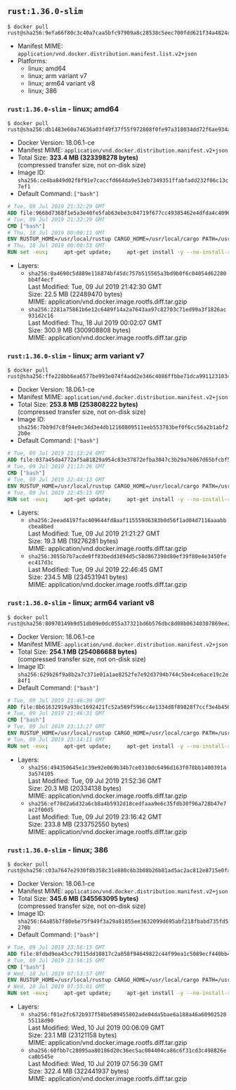 ## `rust:1.36.0-slim`

```console
$ docker pull rust@sha256:9efa66f80c3c40a7caa5bfc97909a8c28538c5eec700fdd621f34a4824cdc186
```

-	Manifest MIME: `application/vnd.docker.distribution.manifest.list.v2+json`
-	Platforms:
	-	linux; amd64
	-	linux; arm variant v7
	-	linux; arm64 variant v8
	-	linux; 386

### `rust:1.36.0-slim` - linux; amd64

```console
$ docker pull rust@sha256:db1483e60a74636a03f49f37f55f972808f0fe97a318034dd72f6ae934a15aff
```

-	Docker Version: 18.06.1-ce
-	Manifest MIME: `application/vnd.docker.distribution.manifest.v2+json`
-	Total Size: **323.4 MB (323398278 bytes)**  
	(compressed transfer size, not on-disk size)
-	Image ID: `sha256:ce4ba849d02f8f91e7caccfd664da9e53eb7349351ffabfadd232f06c13c7ef1`
-	Default Command: `["bash"]`

```dockerfile
# Tue, 09 Jul 2019 21:32:29 GMT
ADD file:966bd7368f1e5a3e40fe5fab63ebe3c04719f677cc49385462e4dfda4c4096fb in / 
# Tue, 09 Jul 2019 21:32:29 GMT
CMD ["bash"]
# Thu, 18 Jul 2019 00:00:11 GMT
ENV RUSTUP_HOME=/usr/local/rustup CARGO_HOME=/usr/local/cargo PATH=/usr/local/cargo/bin:/usr/local/sbin:/usr/local/bin:/usr/sbin:/usr/bin:/sbin:/bin RUST_VERSION=1.36.0
# Thu, 18 Jul 2019 00:00:53 GMT
RUN set -eux;     apt-get update;     apt-get install -y --no-install-recommends         ca-certificates         gcc         libc6-dev         wget         ;     dpkgArch="$(dpkg --print-architecture)";     case "${dpkgArch##*-}" in         amd64) rustArch='x86_64-unknown-linux-gnu'; rustupSha256='a46fe67199b7bcbbde2dcbc23ae08db6f29883e260e23899a88b9073effc9076' ;;         armhf) rustArch='armv7-unknown-linux-gnueabihf'; rustupSha256='6af5abbbae02e13a9acae29593ec58116ab0e3eb893fa0381991e8b0934caea1' ;;         arm64) rustArch='aarch64-unknown-linux-gnu'; rustupSha256='51862e576f064d859546cca5f3d32297092a850861e567327422e65b60877a1b' ;;         i386) rustArch='i686-unknown-linux-gnu'; rustupSha256='91456c3e6b2a3067914b3327f07bc182e2a27c44bff473263ba81174884182be' ;;         *) echo >&2 "unsupported architecture: ${dpkgArch}"; exit 1 ;;     esac;     url="https://static.rust-lang.org/rustup/archive/1.18.3/${rustArch}/rustup-init";     wget "$url";     echo "${rustupSha256} *rustup-init" | sha256sum -c -;     chmod +x rustup-init;     ./rustup-init -y --no-modify-path --default-toolchain $RUST_VERSION;     rm rustup-init;     chmod -R a+w $RUSTUP_HOME $CARGO_HOME;     rustup --version;     cargo --version;     rustc --version;     apt-get remove -y --auto-remove         wget         ;     rm -rf /var/lib/apt/lists/*;
```

-	Layers:
	-	`sha256:0a4690c5d889e116874bf45dc757b515565a3bd9b0f6c04054d62280bb4f4ecf`  
		Last Modified: Tue, 09 Jul 2019 21:42:30 GMT  
		Size: 22.5 MB (22489470 bytes)  
		MIME: application/vnd.docker.image.rootfs.diff.tar.gzip
	-	`sha256:2281a75861b6e12c6489f14a2a7643aa97c82703c71ed99a3f1826ac931d2c16`  
		Last Modified: Thu, 18 Jul 2019 00:02:07 GMT  
		Size: 300.9 MB (300908808 bytes)  
		MIME: application/vnd.docker.image.rootfs.diff.tar.gzip

### `rust:1.36.0-slim` - linux; arm variant v7

```console
$ docker pull rust@sha256:ffe228bb6ea6577be993e074f4add2e346c4086ffbbe71dca9911231034b7c1a
```

-	Docker Version: 18.06.1-ce
-	Manifest MIME: `application/vnd.docker.distribution.manifest.v2+json`
-	Total Size: **253.8 MB (253808222 bytes)**  
	(compressed transfer size, not on-disk size)
-	Image ID: `sha256:7bb9d7c8f94e0c34d3e4db12160809511eeb553783bef0f6cc56a2b1abf22b0e`
-	Default Command: `["bash"]`

```dockerfile
# Tue, 09 Jul 2019 21:13:24 GMT
ADD file:037a45da4772af5a81829a954c83e37872efba3047c3b29a76067d65bfcbf533 in / 
# Tue, 09 Jul 2019 21:13:26 GMT
CMD ["bash"]
# Tue, 09 Jul 2019 22:44:13 GMT
ENV RUSTUP_HOME=/usr/local/rustup CARGO_HOME=/usr/local/cargo PATH=/usr/local/cargo/bin:/usr/local/sbin:/usr/local/bin:/usr/sbin:/usr/bin:/sbin:/bin RUST_VERSION=1.36.0
# Tue, 09 Jul 2019 22:45:15 GMT
RUN set -eux;     apt-get update;     apt-get install -y --no-install-recommends         ca-certificates         gcc         libc6-dev         wget         ;     dpkgArch="$(dpkg --print-architecture)";     case "${dpkgArch##*-}" in         amd64) rustArch='x86_64-unknown-linux-gnu'; rustupSha256='a46fe67199b7bcbbde2dcbc23ae08db6f29883e260e23899a88b9073effc9076' ;;         armhf) rustArch='armv7-unknown-linux-gnueabihf'; rustupSha256='6af5abbbae02e13a9acae29593ec58116ab0e3eb893fa0381991e8b0934caea1' ;;         arm64) rustArch='aarch64-unknown-linux-gnu'; rustupSha256='51862e576f064d859546cca5f3d32297092a850861e567327422e65b60877a1b' ;;         i386) rustArch='i686-unknown-linux-gnu'; rustupSha256='91456c3e6b2a3067914b3327f07bc182e2a27c44bff473263ba81174884182be' ;;         *) echo >&2 "unsupported architecture: ${dpkgArch}"; exit 1 ;;     esac;     url="https://static.rust-lang.org/rustup/archive/1.18.3/${rustArch}/rustup-init";     wget "$url";     echo "${rustupSha256} *rustup-init" | sha256sum -c -;     chmod +x rustup-init;     ./rustup-init -y --no-modify-path --default-toolchain $RUST_VERSION;     rm rustup-init;     chmod -R a+w $RUSTUP_HOME $CARGO_HOME;     rustup --version;     cargo --version;     rustc --version;     apt-get remove -y --auto-remove         wget         ;     rm -rf /var/lib/apt/lists/*;
```

-	Layers:
	-	`sha256:2eead4197fac409644fd8aaf115559d6383b0d56f1ad04d7116aaabbcbea8bed`  
		Last Modified: Tue, 09 Jul 2019 21:21:27 GMT  
		Size: 19.3 MB (19276281 bytes)  
		MIME: application/vnd.docker.image.rootfs.diff.tar.gzip
	-	`sha256:3055b7b7acde0ff83bedd3894d5c58d867398d80ef39f80e4e3450feec417d3c`  
		Last Modified: Tue, 09 Jul 2019 22:46:45 GMT  
		Size: 234.5 MB (234531941 bytes)  
		MIME: application/vnd.docker.image.rootfs.diff.tar.gzip

### `rust:1.36.0-slim` - linux; arm64 variant v8

```console
$ docker pull rust@sha256:80970149b9d51db09e0dc055a37321bd6b576dbc8d08b06340307869ee2a1e26
```

-	Docker Version: 18.06.1-ce
-	Manifest MIME: `application/vnd.docker.distribution.manifest.v2+json`
-	Total Size: **254.1 MB (254086688 bytes)**  
	(compressed transfer size, not on-disk size)
-	Image ID: `sha256:629b26f9a8b2a7c371e01a1ae8252fe7e92d3794b744c5be4ce6ace19c2e84f1`
-	Default Command: `["bash"]`

```dockerfile
# Tue, 09 Jul 2019 21:46:30 GMT
ADD file:8b61632919a93bc1692421fc52a569f596cc4e1334d8f89828f7ccf3e4b45665 in / 
# Tue, 09 Jul 2019 21:46:31 GMT
CMD ["bash"]
# Tue, 09 Jul 2019 23:13:27 GMT
ENV RUSTUP_HOME=/usr/local/rustup CARGO_HOME=/usr/local/cargo PATH=/usr/local/cargo/bin:/usr/local/sbin:/usr/local/bin:/usr/sbin:/usr/bin:/sbin:/bin RUST_VERSION=1.36.0
# Tue, 09 Jul 2019 23:14:11 GMT
RUN set -eux;     apt-get update;     apt-get install -y --no-install-recommends         ca-certificates         gcc         libc6-dev         wget         ;     dpkgArch="$(dpkg --print-architecture)";     case "${dpkgArch##*-}" in         amd64) rustArch='x86_64-unknown-linux-gnu'; rustupSha256='a46fe67199b7bcbbde2dcbc23ae08db6f29883e260e23899a88b9073effc9076' ;;         armhf) rustArch='armv7-unknown-linux-gnueabihf'; rustupSha256='6af5abbbae02e13a9acae29593ec58116ab0e3eb893fa0381991e8b0934caea1' ;;         arm64) rustArch='aarch64-unknown-linux-gnu'; rustupSha256='51862e576f064d859546cca5f3d32297092a850861e567327422e65b60877a1b' ;;         i386) rustArch='i686-unknown-linux-gnu'; rustupSha256='91456c3e6b2a3067914b3327f07bc182e2a27c44bff473263ba81174884182be' ;;         *) echo >&2 "unsupported architecture: ${dpkgArch}"; exit 1 ;;     esac;     url="https://static.rust-lang.org/rustup/archive/1.18.3/${rustArch}/rustup-init";     wget "$url";     echo "${rustupSha256} *rustup-init" | sha256sum -c -;     chmod +x rustup-init;     ./rustup-init -y --no-modify-path --default-toolchain $RUST_VERSION;     rm rustup-init;     chmod -R a+w $RUSTUP_HOME $CARGO_HOME;     rustup --version;     cargo --version;     rustc --version;     apt-get remove -y --auto-remove         wget         ;     rm -rf /var/lib/apt/lists/*;
```

-	Layers:
	-	`sha256:494350645e1c39e92e069b34b7ce0310dc6496d163f078bb1400391a3a574105`  
		Last Modified: Tue, 09 Jul 2019 21:52:36 GMT  
		Size: 20.3 MB (20334138 bytes)  
		MIME: application/vnd.docker.image.rootfs.diff.tar.gzip
	-	`sha256:ef78d2a6d32a6cb8a4b5932d18cedfaaa9e6c35fdb30f96a728b47e7ac2f00d5`  
		Last Modified: Tue, 09 Jul 2019 23:16:42 GMT  
		Size: 233.8 MB (233752550 bytes)  
		MIME: application/vnd.docker.image.rootfs.diff.tar.gzip

### `rust:1.36.0-slim` - linux; 386

```console
$ docker pull rust@sha256:c03a7647e2930f8b358c31e880c6b3b08b26b81ad5ac2ac812e8715e0facfa93
```

-	Docker Version: 18.06.1-ce
-	Manifest MIME: `application/vnd.docker.distribution.manifest.v2+json`
-	Total Size: **345.6 MB (345563095 bytes)**  
	(compressed transfer size, not on-disk size)
-	Image ID: `sha256:64a85b7f80ebe75f949f3a29a81855ee3632099d695abf218fbabd735fd5270b`
-	Default Command: `["bash"]`

```dockerfile
# Tue, 09 Jul 2019 23:56:15 GMT
ADD file:8fdbd9ea43cc79115dd10817c2a058f94649822c44f99ea1c5089ecf440bb4cd in / 
# Tue, 09 Jul 2019 23:56:15 GMT
CMD ["bash"]
# Wed, 10 Jul 2019 07:53:57 GMT
ENV RUSTUP_HOME=/usr/local/rustup CARGO_HOME=/usr/local/cargo PATH=/usr/local/cargo/bin:/usr/local/sbin:/usr/local/bin:/usr/sbin:/usr/bin:/sbin:/bin RUST_VERSION=1.36.0
# Wed, 10 Jul 2019 07:55:01 GMT
RUN set -eux;     apt-get update;     apt-get install -y --no-install-recommends         ca-certificates         gcc         libc6-dev         wget         ;     dpkgArch="$(dpkg --print-architecture)";     case "${dpkgArch##*-}" in         amd64) rustArch='x86_64-unknown-linux-gnu'; rustupSha256='a46fe67199b7bcbbde2dcbc23ae08db6f29883e260e23899a88b9073effc9076' ;;         armhf) rustArch='armv7-unknown-linux-gnueabihf'; rustupSha256='6af5abbbae02e13a9acae29593ec58116ab0e3eb893fa0381991e8b0934caea1' ;;         arm64) rustArch='aarch64-unknown-linux-gnu'; rustupSha256='51862e576f064d859546cca5f3d32297092a850861e567327422e65b60877a1b' ;;         i386) rustArch='i686-unknown-linux-gnu'; rustupSha256='91456c3e6b2a3067914b3327f07bc182e2a27c44bff473263ba81174884182be' ;;         *) echo >&2 "unsupported architecture: ${dpkgArch}"; exit 1 ;;     esac;     url="https://static.rust-lang.org/rustup/archive/1.18.3/${rustArch}/rustup-init";     wget "$url";     echo "${rustupSha256} *rustup-init" | sha256sum -c -;     chmod +x rustup-init;     ./rustup-init -y --no-modify-path --default-toolchain $RUST_VERSION;     rm rustup-init;     chmod -R a+w $RUSTUP_HOME $CARGO_HOME;     rustup --version;     cargo --version;     rustc --version;     apt-get remove -y --auto-remove         wget         ;     rm -rf /var/lib/apt/lists/*;
```

-	Layers:
	-	`sha256:f01e2fc672b937f58be589455802ade04da5bae6a188a46a6090252055118d90`  
		Last Modified: Wed, 10 Jul 2019 00:06:09 GMT  
		Size: 23.1 MB (23121158 bytes)  
		MIME: application/vnd.docker.image.rootfs.diff.tar.gzip
	-	`sha256:60fbb7c28095aa80186d20c36ec5ac004404ca86c6f31cd3c498826eca0b545e`  
		Last Modified: Wed, 10 Jul 2019 07:56:39 GMT  
		Size: 322.4 MB (322441937 bytes)  
		MIME: application/vnd.docker.image.rootfs.diff.tar.gzip
